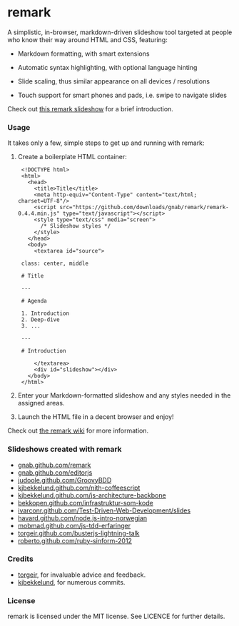 # remark

A simplistic, in-browser, markdown-driven slideshow tool targeted at people who know their way around HTML and CSS, featuring:

- Markdown formatting, with smart extensions

- Automatic syntax highlighting, with optional language hinting

- Slide scaling, thus similar appearance on all devices / resolutions

- Touch support for smart phones and pads, i.e. swipe to navigate slides

Check out [this remark slideshow](http://gnab.github.com/remark) for a brief introduction.

### Usage

It takes only a few, simple steps to get up and running with remark:

1. Create a boilerplate HTML container:

        <!DOCTYPE html>
        <html>
          <head>
            <title>Title</title>
            <meta http-equiv="Content-Type" content="text/html; charset=UTF-8"/>
            <script src="https://github.com/downloads/gnab/remark/remark-0.4.4.min.js" type="text/javascript"></script>
            <style type="text/css" media="screen">
              /* Slideshow styles */
            </style>
          </head>
          <body>
            <textarea id="source">

        class: center, middle

        # Title

        ---

        # Agenda

        1. Introduction
        2. Deep-dive
        3. ...

        ---

        # Introduction

            </textarea>
            <div id="slideshow"></div>
          </body>
        </html>

2. Enter your Markdown-formatted slideshow and any styles needed in the assigned areas.

3. Launch the HTML file in a decent browser and enjoy!

Check out [the remark wiki](http://github.com/gnab/remark/wiki) for more information.

### Slideshows created with remark

- [gnab.github.com/remark](http://gnab.github.com/remark)
- [gnab.github.com/editorjs](http://gnab.github.com/editorjs)
- [judoole.github.com/GroovyBDD](http://judoole.github.com/GroovyBDD)
- [kjbekkelund.github.com/nith-coffeescript](http://kjbekkelund.github.com/nith-coffeescript)
- [kjbekkelund.github.com/js-architecture-backbone](http://kjbekkelund.github.com/js-architecture-backbone)
- [bekkopen.github.com/infrastruktur-som-kode](http://bekkopen.github.com/infrastruktur-som-kode)
- [ivarconr.github.com/Test-Driven-Web-Development/slides](http://ivarconr.github.com/Test-Driven-Web-Development/slides)
- [havard.github.com/node.js-intro-norwegian](http://havard.github.com/node.js-intro-norwegian)
- [mobmad.github.com/js-tdd-erfaringer](http://mobmad.github.com/js-tdd-erfaringer)
- [torgeir.github.com/busterjs-lightning-talk](http://torgeir.github.com/busterjs-lightning-talk)
- [roberto.github.com/ruby-sinform-2012](http://roberto.github.com/ruby-sinform-2012)

### Credits

- [torgeir](http://github.com/torgeir), for invaluable advice and feedback.
- [kjbekkelund](https://github.com/kjbekkelund), for numerous commits.

### License

remark is licensed under the MIT license. See LICENCE for further
details.
